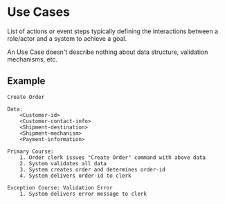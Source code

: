 # Use Cases

List of actions or event steps typically defining the interactions between a role/actor and a system to achieve a goal.

An Use Case doesn't describe nothing about data structure, validation mechanisms, etc.

## Example

```
Create Order

Data:
    <Customer-id>
    <Customer-contact-info>
    <Shipment-destination>
    <Shipment-mechanism>
    <Payment-information>

Primary Course:
    1. Order clerk issues "Create Order" command with above data
    2. System validates all data
    3. System creates order and determines order-id
    4. System delivers order-id to clerk

Exception Course: Validation Error
    1. System delivers error message to clerk
```
